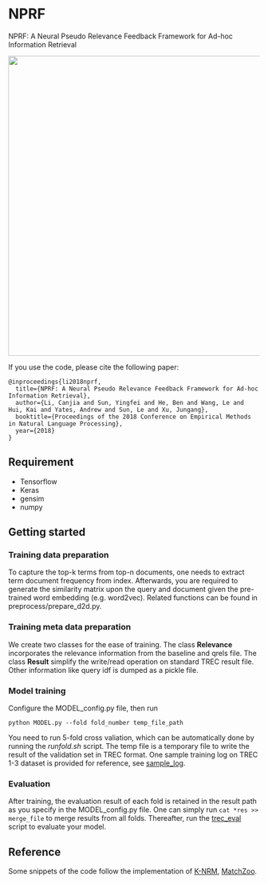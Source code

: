 # NPRF
NPRF: A Neural Pseudo Relevance Feedback Framework for Ad-hoc Information Retrieval

<p align="center"> 
<img src="https://github.com/ucasir/NPRF/blob/master/NPRF-arch.jpg" width="600" align="center">
</p>

If you use the code, please cite the following paper: 

```
@inproceedings{li2018nprf,
  title={NPRF: A Neural Pseudo Relevance Feedback Framework for Ad-hoc Information Retrieval},
  author={Li, Canjia and Sun, Yingfei and He, Ben and Wang, Le and Hui, Kai and Yates, Andrew and Sun, Le and Xu, Jungang},
  booktitle={Proceedings of the 2018 Conference on Empirical Methods in Natural Language Processing},
  year={2018}
}
```

## Requirement

* Tensorflow
* Keras
* gensim
* numpy

## Getting started

### Training data preparation
To capture the top-k terms from top-n documents, one needs to extract term document frequency from index. Afterwards, you are required to generate the similarity matrix upon the query and document given the pre-trained word embedding (e.g. word2vec). Related functions can be found in preprocess/prepare_d2d.py.

### Training meta data preparation
We create two classes for the ease of training. The class **Relevance** incorporates the relevance information from the baseline and qrels file. The class **Result** simplify the write/read operation on standard TREC result file. Other information like query idf is dumped as a pickle file.


### Model training
Configure the MODEL_config.py file, then run 
```
python MODEL.py --fold fold_number temp_file_path
```
You need to run 5-fold cross valiation, which can be automatically done by running the *runfold.sh* script. The temp file is a temporary file to write the result of the validation set in TREC format. One sample training log on TREC 1-3 dataset is provided for reference, see [sample_log](https://github.com/ucasir/NPRF/blob/master/sample_log).
### Evaluation
After training, the evaluation result of each fold is retained in the result path as you specify in the MODEL_config.py file. One can simply run `cat *res >> merge_file` to merge results from all folds. Thereafter, run the [trec_eval](https://trec.nist.gov/trec_eval/) script to evaluate your model.


## Reference

Some snippets of the code follow the implementation of [K-NRM](https://github.com/AdeDZY/K-NRM), [MatchZoo](https://github.com/faneshion/MatchZoo).
